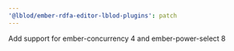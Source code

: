 ```yaml
---
'@lblod/ember-rdfa-editor-lblod-plugins': patch
---
```


Add support for ember-concurrency 4 and ember-power-select 8
